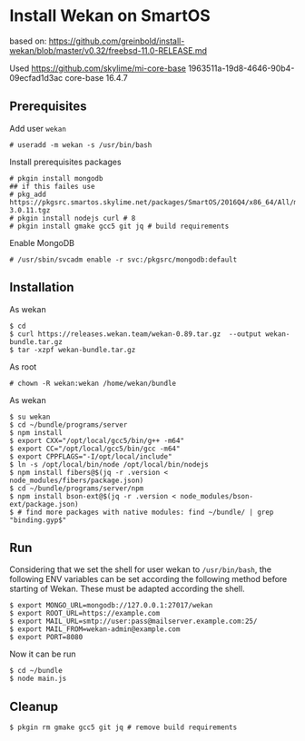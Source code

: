 # Install Wekan on SmartOS

based on: https://github.com/greinbold/install-wekan/blob/master/v0.32/freebsd-11.0-RELEASE.md

Used https://github.com/skylime/mi-core-base 1963511a-19d8-4646-90b4-09ecfad1d3ac  core-base 16.4.7

## Prerequisites

Add user `wekan`

	# useradd -m wekan -s /usr/bin/bash

Install prerequisites packages

	# pkgin install mongodb
	## if this failes use
	# pkg_add https://pkgsrc.smartos.skylime.net/packages/SmartOS/2016Q4/x86_64/All/mongodb-3.0.11.tgz
	# pkgin install nodejs curl # 8
	# pkgin install gmake gcc5 git jq # build requirements

Enable MongoDB

	# /usr/sbin/svcadm enable -r svc:/pkgsrc/mongodb:default

## Installation

As wekan

	$ cd
	$ curl https://releases.wekan.team/wekan-0.89.tar.gz  --output wekan-bundle.tar.gz
	$ tar -xzpf wekan-bundle.tar.gz

As root

	# chown -R wekan:wekan /home/wekan/bundle

As wekan

	$ su wekan
	$ cd ~/bundle/programs/server
	$ npm install
	$ export CXX="/opt/local/gcc5/bin/g++ -m64"
	$ export CC="/opt/local/gcc5/bin/gcc -m64"
	$ export CPPFLAGS="-I/opt/local/include"
	$ ln -s /opt/local/bin/node /opt/local/bin/nodejs
	$ npm install fibers@$(jq -r .version < node_modules/fibers/package.json)
	$ cd ~/bundle/programs/server/npm
	$ npm install bson-ext@$(jq -r .version < node_modules/bson-ext/package.json)
	$ # find more packages with native modules: find ~/bundle/ | grep "binding.gyp$"

## Run

Considering that we set the shell for user wekan to `/usr/bin/bash`, the following ENV variables can be set according the following method before starting of Wekan. These must be adapted according the shell.

	$ export MONGO_URL=mongodb://127.0.0.1:27017/wekan
	$ export ROOT_URL=https://example.com
	$ export MAIL_URL=smtp://user:pass@mailserver.example.com:25/
	$ export MAIL_FROM=wekan-admin@example.com
	$ export PORT=8080

Now it can be run

	$ cd ~/bundle
	$ node main.js

## Cleanup

	$ pkgin rm gmake gcc5 git jq # remove build requirements